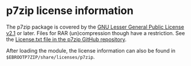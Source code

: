 # p7zip license information

The p7zip package is covered by the 
[GNU Lesser General Public License v2.1](https://www.gnu.org/licenses/old-licenses/lgpl-2.1.en.html)
or later. Files for RAR (un)compression though have a restriction.
See the [License.txt file in the p7zip GitHub repository](https://github.com/p7zip-project/p7zip/blob/master/DOC/License.txt).

After loading the module, the license information can also be found in
`$EBROOTP7ZIP/share/licenses/p7zip`.
